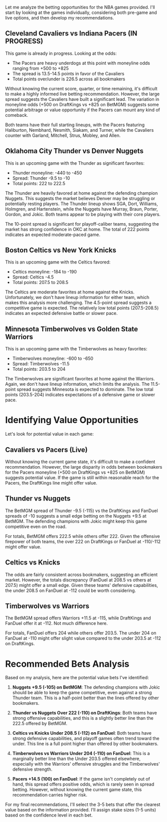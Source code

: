 Let me analyze the betting opportunities for the NBA games provided. I'll start by looking at the games individually, considering both pre-game and live options, and then develop my recommendations.

## Cleveland Cavaliers vs Indiana Pacers (IN PROGRESS)

This game is already in progress. Looking at the odds:
- The Pacers are heavy underdogs at this point with moneyline odds ranging from +500 to +825
- The spread is 13.5-14.5 points in favor of the Cavaliers
- Total points over/under is 226.5 across all bookmakers

Without knowing the current score, quarter, or time remaining, it's difficult to make a highly informed live betting recommendation. However, the large spread suggests the Cavaliers have built a significant lead. The variation in moneyline odds (+500 on DraftKings vs +825 on BetMGM) suggests some potential arbitrage or value opportunity if the Pacers can mount any kind of comeback.

Both teams have their full starting lineups, with the Pacers featuring Haliburton, Nembhard, Nesmith, Siakam, and Turner, while the Cavaliers counter with Garland, Mitchell, Strus, Mobley, and Allen.

## Oklahoma City Thunder vs Denver Nuggets

This is an upcoming game with the Thunder as significant favorites:
- Thunder moneyline: -440 to -450
- Spread: Thunder -9.5 to -10
- Total points: 222 to 222.5

The Thunder are heavily favored at home against the defending champion Nuggets. This suggests the market believes Denver may be struggling or potentially resting players. The Thunder lineup shows SGA, Dort, Williams, Holmgren, and Hartenstein, while the Nuggets have Murray, Braun, Porter, Gordon, and Jokic. Both teams appear to be playing with their core players.

The 10-point spread is significant for playoff-caliber teams, suggesting the market has strong confidence in OKC at home. The total of 222 points indicates an expected moderate-paced game.

## Boston Celtics vs New York Knicks

This is an upcoming game with the Celtics favored:
- Celtics moneyline: -184 to -190
- Spread: Celtics -4.5
- Total points: 207.5 to 208.5

The Celtics are moderate favorites at home against the Knicks. Unfortunately, we don't have lineup information for either team, which makes this analysis more challenging. The 4.5-point spread suggests a competitive game is expected. The relatively low total points (207.5-208.5) indicates an expected defensive battle or slower pace.

## Minnesota Timberwolves vs Golden State Warriors

This is an upcoming game with the Timberwolves as heavy favorites:
- Timberwolves moneyline: -600 to -650
- Spread: Timberwolves -11.5
- Total points: 203.5 to 204

The Timberwolves are significant favorites at home against the Warriors. Again, we don't have lineup information, which limits the analysis. The 11.5-point spread suggests Minnesota is expected to dominate. The low total points (203.5-204) indicates expectations of a defensive game or slower pace.

# Identifying Value Opportunities

Let's look for potential value in each game:

## Cavaliers vs Pacers (Live)
Without knowing the current game state, it's difficult to make a confident recommendation. However, the large disparity in odds between bookmakers for the Pacers moneyline (+500 on DraftKings vs +825 on BetMGM) suggests potential value. If the game is still within reasonable reach for the Pacers, the DraftKings line might offer value.

## Thunder vs Nuggets
The BetMGM spread of Thunder -9.5 (-115) vs the DraftKings and FanDuel spreads of -10 suggests a small edge betting on the Nuggets +9.5 at BetMGM. The defending champions with Jokic might keep this game competitive even on the road.

For totals, BetMGM offers 222.5 while others offer 222. Given the offensive firepower of both teams, the over 222 on DraftKings or FanDuel at -110/-112 might offer value.

## Celtics vs Knicks
The odds are fairly consistent across bookmakers, suggesting an efficient market. However, the totals discrepancy (FanDuel at 208.5 vs others at 207.5) might offer a small edge. Given these teams' defensive capabilities, the under 208.5 on FanDuel at -112 could be worth considering.

## Timberwolves vs Warriors
The BetMGM spread offers Warriors +11.5 at -115, while DraftKings and FanDuel offer it at -112. Not much difference here.

For totals, FanDuel offers 204 while others offer 203.5. The under 204 on FanDuel at -110 might offer slight value compared to the under 203.5 at -112 on DraftKings.

# Recommended Bets Analysis

Based on my analysis, here are the potential value bets I've identified:

1. **Nuggets +9.5 (-105) on BetMGM**: The defending champions with Jokic should be able to keep the game competitive, even against a strong Thunder team. This is a half-point better than the lines offered by other bookmakers.

2. **Thunder vs Nuggets Over 222 (-110) on DraftKings**: Both teams have strong offensive capabilities, and this is a slightly better line than the 222.5 offered by BetMGM.

3. **Celtics vs Knicks Under 208.5 (-112) on FanDuel**: Both teams have strong defensive capabilities, and playoff games often trend toward the under. This line is a full point higher than offered by other bookmakers.

4. **Timberwolves vs Warriors Under 204 (-110) on FanDuel**: This is a marginally better line than the Under 203.5 offered elsewhere, especially with the Warriors' offensive struggles and the Timberwolves' defensive strength.

5. **Pacers +14.5 (100) on FanDuel**: If the game isn't completely out of hand, this spread offers positive odds, which is rarely seen in spread betting. However, without knowing the current game state, this recommendation carries higher risk.

For my final recommendations, I'll select the 3-5 bets that offer the clearest value based on the information provided. I'll assign stake sizes (1-5 units) based on the confidence level in each bet.